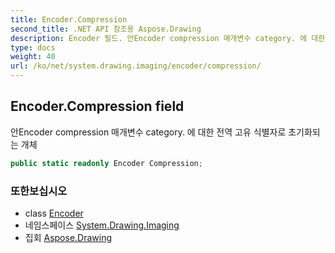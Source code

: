 ```yaml
---
title: Encoder.Compression
second_title: .NET API 참조용 Aspose.Drawing
description: Encoder 필드. 안Encoder compression 매개변수 category. 에 대한 전역 고유 식별자로 초기화되는 개체
type: docs
weight: 40
url: /ko/net/system.drawing.imaging/encoder/compression/
---
```

## Encoder.Compression field

안Encoder compression 매개변수 category. 에 대한 전역 고유 식별자로 초기화되는 개체

```csharp
public static readonly Encoder Compression;
```

### 또한보십시오

* class [Encoder](../)
* 네임스페이스 [System.Drawing.Imaging](../../encoder/)
* 집회 [Aspose.Drawing](../../../)


